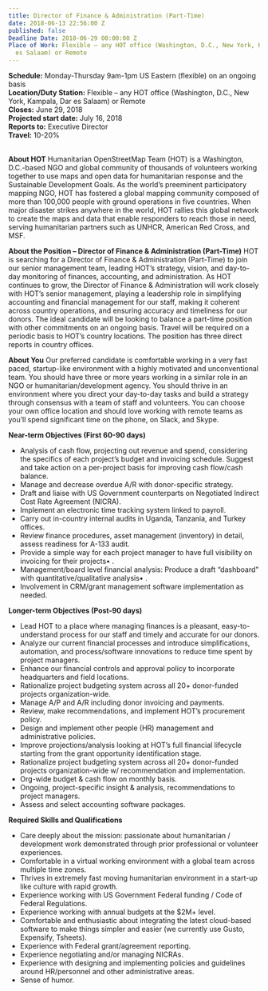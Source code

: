 ```yaml
---
title: Director of Finance & Administration (Part-Time)
date: 2018-06-13 22:56:00 Z
published: false
Deadline Date: 2018-06-29 00:00:00 Z
Place of Work: Flexible – any HOT office (Washington, D.C., New York, Kampala, Dar
  es Salaam) or Remote
---
```


**Schedule:** Monday-Thursday 9am-1pm US Eastern (flexible) on an ongoing basis <br>
**Location/Duty Station:** Flexible – any HOT office (Washington, D.C., New York, Kampala, Dar es Salaam) or Remote <br>
**Closes:** June 29, 2018 <br>
**Projected start date:** July 16, 2018 <br>
**Reports to:** Executive Director <br>
**Travel:** 10-20% <br> <br>

**About HOT**
Humanitarian OpenStreetMap Team (HOT) is a Washington, D.C.-based NGO and global community of thousands of volunteers working together to use maps and open data for humanitarian response and the Sustainable Development Goals. As the world’s preeminent participatory mapping NGO, HOT has fostered a global mapping community composed of more than 100,000 people with ground operations in five countries. When major disaster strikes anywhere in the world, HOT rallies this global network to create the maps and data that enable responders to reach those in need, serving humanitarian partners such as UNHCR, American Red Cross, and MSF. <br>


**About the Position – Director of Finance & Administration (Part-Time)**
HOT is searching for a Director of Finance & Administration (Part-Time) to join our senior management team, leading HOT’s strategy, vision, and day-to-day monitoring of finances, accounting, and administration. As HOT continues to grow, the Director of Finance & Administration will work closely with HOT’s senior management, playing a leadership role in simplifying accounting and financial management for our staff, making it coherent across country operations, and ensuring accuracy and timeliness for our donors. The ideal candidate will be looking to balance a part-time position with other commitments on an ongoing basis. Travel will be required on a periodic basis to HOT’s country locations. The position has three direct reports in country offices. <br>


**About You**
Our preferred candidate is comfortable working in a very fast paced, startup-like environment with a highly motivated and unconventional team. You should have three or more years working in a similar role in an NGO or humanitarian/development agency. You should thrive in an environment where you direct your day-to-day tasks and build a strategy through consensus with a team of staff and volunteers. You can choose your own office location and should love working with remote teams as you’ll spend significant time on the phone, on Slack, and Skype. <br>


**Near-term Objectives (First 60-90 days)**
* Analysis of cash flow, projecting out revenue and spend, considering the specifics of each project’s budget and invoicing schedule. Suggest and take action on a per-project basis for improving cash flow/cash balance.
* Manage and decrease overdue A/R with donor-specific strategy.
* Draft and liaise with US Government counterparts on Negotiated Indirect Cost Rate Agreement (NICRA).
* Implement an electronic time tracking system linked to payroll.
* Carry out in-country internal audits in Uganda, Tanzania, and Turkey offices.
* Review finance procedures, asset management (inventory) in detail, assess readiness for A-133 audit.
* Provide a simple way for each project manager to have full visibility on invoicing for their projects•	.
* Management/board level financial analysis: Produce a draft “dashboard" with quantitative/qualitative analysis•	.
* Involvement in CRM/grant management software implementation as needed. <br>


**Longer-term Objectives (Post-90 days)**
* Lead HOT to a place where managing finances is a pleasant, easy-to-understand process for our staff and timely and accurate for our donors.
* Analyze our current financial processes and introduce simplifications, automation, and process/software innovations to reduce time spent by project managers.
* Enhance our financial controls and approval policy to incorporate headquarters and field locations.
* Rationalize project budgeting system across all 20+ donor-funded projects organization-wide.
* Manage A/P and A/R including donor invoicing and payments.
* Review, make recommendations, and implement HOT’s procurement policy.
* Design and implement other people (HR) management and administrative policies.
* Improve projections/analysis looking at HOT’s full financial lifecycle starting from the grant opportunity identification stage.
* Rationalize project budgeting system across all 20+ donor-funded projects organization-wide w/ recommendation and implementation.
* Org-wide budget & cash flow on monthly basis.
* Ongoing, project-specific insight & analysis, recommendations to project managers.
* Assess and select accounting software packages. <br>


**Required Skills and Qualifications**
* Care deeply about the mission: passionate about humanitarian / development work demonstrated through prior professional or volunteer experiences.
* Comfortable in a virtual working environment with a global team across multiple time zones.
* Thrives in extremely fast moving humanitarian environment in a start-up like culture with rapid growth.
* Experience working with US Government Federal funding / Code of Federal Regulations.
* Experience working with annual budgets at the $2M+ level.
* Comfortable and enthusiastic about integrating the latest cloud-based software to make things simpler and easier (we currently use Gusto, Expensify, Tsheets).
* Experience with Federal grant/agreement reporting.
* Experience negotiating and/or managing NICRAs.
* Experience with designing and implementing policies and guidelines around HR/personnel and other administrative areas.
* Sense of humor.
